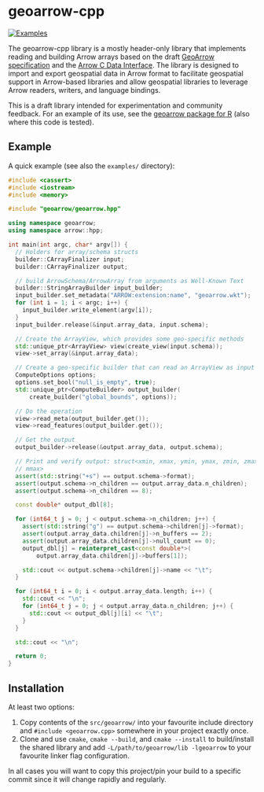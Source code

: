 # geoarrow-cpp

[![Examples](https://github.com/paleolimbot/geoarrow-cpp/actions/workflows/run-examples.yaml/badge.svg)](https://github.com/paleolimbot/geoarrow-cpp/actions/workflows/run-examples.yaml)

The geoarrow-cpp library is a mostly header-only library that implements reading and building Arrow arrays based on the draft [GeoArrow specification](https://github.com/geopandas/geo-arrow-spec) and the [Arrow C Data Interface](https://arrow.apache.org/docs/format/CDataInterface.html). The library is designed to import and export geospatial data in Arrow format to facilitate geospatial support in Arrow-based libraries and allow geospatial libraries to leverage Arrow readers, writers, and language bindings.

This is a draft library intended for experimentation and community feedback. For an example of its use, see the [geoarrow package for R](https://github.com/paleolimbot/geoarrow) (also where this code is tested).

## Example

A quick example (see also the `examples/` directory):

```cpp
#include <cassert>
#include <iostream>
#include <memory>

#include "geoarrow/geoarrow.hpp"

using namespace geoarrow;
using namespace arrow::hpp;

int main(int argc, char* argv[]) {
  // Holders for array/schema structs
  builder::CArrayFinalizer input;
  builder::CArrayFinalizer output;

  // build ArrowSchema/ArrowArray from arguments as Well-Known Text
  builder::StringArrayBuilder input_builder;
  input_builder.set_metadata("ARROW:extension:name", "geoarrow.wkt");
  for (int i = 1; i < argc; i++) {
    input_builder.write_element(argv[i]);
  }
  input_builder.release(&input.array_data, input.schema);

  // Create the ArrayView, which provides some geo-specific methods
  std::unique_ptr<ArrayView> view(create_view(input.schema));
  view->set_array(&input.array_data);

  // Create a geo-specific builder that can read an ArrayView as input
  ComputeOptions options;
  options.set_bool("null_is_empty", true);
  std::unique_ptr<ComputeBuilder> output_builder(
      create_builder("global_bounds", options));

  // Do the operation
  view->read_meta(output_builder.get());
  view->read_features(output_builder.get());

  // Get the output
  output_builder->release(&output.array_data, output.schema);

  // Print and verify output: struct<xmin, xmax, ymin, ymax, zmin, zmax, mmin,
  // mmax>
  assert(std::string("+s") == output.schema->format);
  assert(output.schema->n_children == output.array_data.n_children);
  assert(output.schema->n_children == 8);

  const double* output_dbl[8];

  for (int64_t j = 0; j < output.schema->n_children; j++) {
    assert(std::string("g") == output.schema->children[j]->format);
    assert(output.array_data.children[j]->n_buffers == 2);
    assert(output.array_data.children[j]->null_count == 0);
    output_dbl[j] = reinterpret_cast<const double*>(
        output.array_data.children[j]->buffers[1]);

    std::cout << output.schema->children[j]->name << "\t";
  }

  for (int64_t i = 0; i < output.array_data.length; i++) {
    std::cout << "\n";
    for (int64_t j = 0; j < output.array_data.n_children; j++) {
      std::cout << output_dbl[j][i] << "\t";
    }
  }

  std::cout << "\n";

  return 0;
}
```

## Installation

At least two options:

1. Copy contents of the `src/geoarrow/` into your favourite include directory and `#include <geoarrow.cpp>` somewhere in your project exactly once.
2. Clone and use `cmake`, `cmake --build`, and `cmake --install` to build/install the shared library and add `-L/path/to/geoarrow/lib -lgeoarrow` to your favourite linker flag configuration.

In all cases you will want to copy this project/pin your build to a specific commit since it will change rapidly and regularly.
